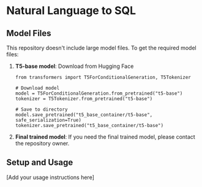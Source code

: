 # Natural Language to SQL

## Model Files
This repository doesn't include large model files. To get the required model files:

1. **T5-base model**: Download from Hugging Face
   ```
   from transformers import T5ForConditionalGeneration, T5Tokenizer
   
   # Download model
   model = T5ForConditionalGeneration.from_pretrained("t5-base")
   tokenizer = T5Tokenizer.from_pretrained("t5-base")
   
   # Save to directory
   model.save_pretrained("t5_base_container/t5-base", safe_serialization=True)
   tokenizer.save_pretrained("t5_base_container/t5-base")
   ```

2. **Final trained model**: If you need the final trained model, please contact the repository owner.

## Setup and Usage
[Add your usage instructions here]
